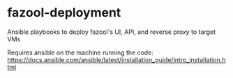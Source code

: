 # fazool-deployment
Ansible playbooks to deploy fazool's UI, API, and reverse proxy to target VMs

Requires ansible on the machine running the code:
https://docs.ansible.com/ansible/latest/installation_guide/intro_installation.html